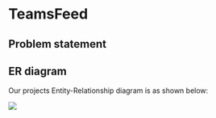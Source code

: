 # TeamsFeed

## Problem statement

## ER diagram
Our projects Entity-Relationship diagram is as shown below:


<image src="https://github.com/sreynit02/TeamsFeed/blob/main/PM01_%20E-R%20Diagram.png">
